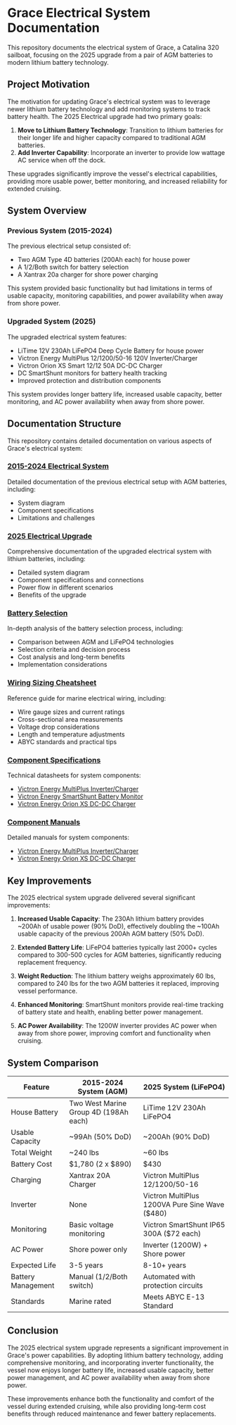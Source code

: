 # Grace Electrical System Documentation

This repository documents the electrical system of Grace, a Catalina 320 sailboat, focusing on the 2025 upgrade from a pair of AGM batteries to modern lithium battery technology.

## Project Motivation

The motivation for updating Grace's electrical system was to leverage newer lithium battery technology and add monitoring systems to track battery health. The 2025 Electrical upgrade had two primary goals:

1. **Move to Lithium Battery Technology**: Transition to lithium batteries for their longer life and higher capacity compared to traditional AGM batteries.
2. **Add Inverter Capability**: Incorporate an inverter to provide low wattage AC service when off the dock.

These upgrades significantly improve the vessel's electrical capabilities, providing more usable power, better monitoring, and increased reliability for extended cruising.

## System Overview

### Previous System (2015-2024)

The previous electrical setup consisted of:
- Two AGM Type 4D batteries (200Ah each) for house power
- A 1/2/Both switch for battery selection
- A Xantrax 20a charger for shore power charging

This system provided basic functionality but had limitations in terms of usable capacity, monitoring capabilities, and power availability when away from shore power.

### Upgraded System (2025)

The upgraded electrical system features:
- LiTime 12V 230Ah LiFePO4 Deep Cycle Battery for house power
- Victron Energy MultiPlus 12/1200/50-16 120V Inverter/Charger
- Victron Orion XS Smart 12/12 50A DC-DC Charger
- DC SmartShunt monitors for battery health tracking
- Improved protection and distribution components

This system provides longer battery life, increased usable capacity, better monitoring, and AC power availability when away from shore power.

## Documentation Structure

This repository contains detailed documentation on various aspects of Grace's electrical system:

### [2015-2024 Electrical System](./2015-2024-electrical-system.md)
Detailed documentation of the previous electrical setup with AGM batteries, including:
- System diagram
- Component specifications
- Limitations and challenges

### [2025 Electrical Upgrade](./2025-electrical-upgrade.md)
Comprehensive documentation of the upgraded electrical system with lithium batteries, including:
- Detailed system diagram
- Component specifications and connections
- Power flow in different scenarios
- Benefits of the upgrade

### [Battery Selection](./battery-selection.md)
In-depth analysis of the battery selection process, including:
- Comparison between AGM and LiFePO4 technologies
- Selection criteria and decision process
- Cost analysis and long-term benefits
- Implementation considerations

### [Wiring Sizing Cheatsheet](./wiring-sizing-cheatsheet.md)
Reference guide for marine electrical wiring, including:
- Wire gauge sizes and current ratings
- Cross-sectional area measurements
- Voltage drop considerations
- Length and temperature adjustments
- ABYC standards and practical tips

### [Component Specifications](./specs/)
Technical datasheets for system components:
- [Victron Energy MultiPlus Inverter/Charger](./specs/MultiPlus-500-1200VA-120V-EN.pdf)
- [Victron Energy SmartShunt Battery Monitor](./specs/SmartShunt-IP65-EN.pdf)
- [Victron Energy Orion XS DC-DC Charger](./specs/Orion-XS-DC-DC-battery-charger-EN.pdf)

### [Component Manuals](./manuals/)
Detailed manuals for system components:
- [Victron Energy MultiPlus Inverter/Charger](./manuals/MultiPlus_500-1200VA_120Vac-manual.pdf)
- [Victron Energy Orion XS DC-DC Charger](./manuals/Orion_XS_DC-DC_battery_charger-manual.pdf)

## Key Improvements

The 2025 electrical system upgrade delivered several significant improvements:

1. **Increased Usable Capacity**: The 230Ah lithium battery provides ~200Ah of usable power (90% DoD), effectively doubling the ~100Ah usable capacity of the previous 200Ah AGM battery (50% DoD).

2. **Extended Battery Life**: LiFePO4 batteries typically last 2000+ cycles compared to 300-500 cycles for AGM batteries, significantly reducing replacement frequency.

3. **Weight Reduction**: The lithium battery weighs approximately 60 lbs, compared to 240 lbs for the two AGM batteries it replaced, improving vessel performance.

4. **Enhanced Monitoring**: SmartShunt monitors provide real-time tracking of battery state and health, enabling better power management.

5. **AC Power Availability**: The 1200W inverter provides AC power when away from shore power, improving comfort and functionality when cruising.

## System Comparison

| Feature | 2015-2024 System (AGM) | 2025 System (LiFePO4) |
|---------|------------------|------------------------|
| House Battery | Two West Marine Group 4D (198Ah each) | LiTime 12V 230Ah LiFePO4 |
| Usable Capacity | ~99Ah (50% DoD) | ~200Ah (90% DoD) |
| Total Weight | ~240 lbs | ~60 lbs |
| Battery Cost | $1,780 (2 x $890) | $430 |
| Charging | Xantrax 20A Charger | Victron MultiPlus 12/1200/50-16 |
| Inverter | None | Victron MultiPlus 1200VA Pure Sine Wave ($480) |
| Monitoring | Basic voltage monitoring | Victron SmartShunt IP65 300A ($72 each) |
| AC Power | Shore power only | Inverter (1200W) + Shore power |
| Expected Life | 3-5 years | 8-10+ years |
| Battery Management | Manual (1/2/Both switch) | Automated with protection circuits |
| Standards | Marine rated | Meets ABYC E-13 Standard |

## Conclusion

The 2025 electrical system upgrade represents a significant improvement in Grace's power capabilities. By adopting lithium battery technology, adding comprehensive monitoring, and incorporating inverter functionality, the vessel now enjoys longer battery life, increased usable capacity, better power management, and AC power availability when away from shore power.

These improvements enhance both the functionality and comfort of the vessel during extended cruising, while also providing long-term cost benefits through reduced maintenance and fewer battery replacements.
